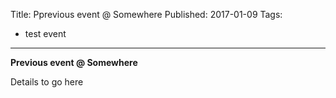 Title: Pprevious event @ Somewhere
Published: 2017-01-09
Tags: 
  - test event

---

**Previous event @ Somewhere**

Details to go here